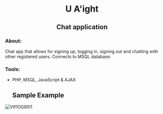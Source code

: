 <!-- PROJECT TITLE -->
  <h1 align="center">U A'ight</h1>
 <h2 2 align="center">
    Chat application
    <br />
    </h2>

### About:
Chat app that allows for signing up, logging in, signing out and chatting with other registered users. Connects to MSQL database.

### Tools:
* PHP, MSQL, JavaScript & AJAX
   
  ## Sample Example
![Vtf1OG80I1](https://user-images.githubusercontent.com/19821445/131676058-90313347-787c-47bf-9773-becad62df1df.gif)
